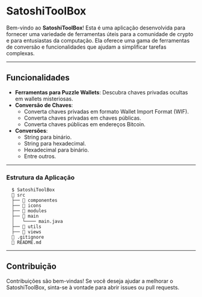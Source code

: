 # SatoshiToolBox
Bem-vindo ao **SatoshiToolBox**! Esta é uma aplicação desenvolvida para fornecer uma variedade de ferramentas úteis para a comunidade de crypto e para entusiastas da computação. Ela oferece uma gama de ferramentas de conversão e funcionalidades que ajudam a simplificar tarefas complexas.

---

## Funcionalidades

- **Ferramentas para Puzzle Wallets**: Descubra chaves privadas ocultas em wallets misteriosas.
- **Conversão de Chaves**:
    - Converta chaves privadas em formato Wallet Import Format (WIF).
    - Converta chaves privadas em chaves públicas.
    - Converta chaves públicas em endereços Bitcoin.
- **Conversões**:
    - String para binário.
    - String para hexadecimal.
    - Hexadecimal para binário.
    - Entre outros.
    
---

### Estrutura da Aplicação

```shell
  $ SatoshiToolBox
  📁 src
  ├── 📁 componentes
  ├── 📁 icons
  ├── 📁 modules
  ├── 📁 main
  │   └──── main.java
  ├── 📁 utils
  ├── 📁 views
  📄 .gitignore
  📄 README.md
```
---

## Contribuição
Contribuições são bem-vindas! Se você deseja ajudar a melhorar o SatoshiToolBox, sinta-se à vontade para abrir issues ou pull requests.